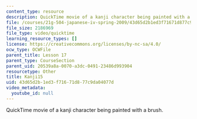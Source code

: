 ```yaml
---
content_type: resource
description: QuickTime movie of a kanji character being painted with a brush.
file: /courses/21g-504-japanese-iv-spring-2009/43d65d2b1ed3f71671d877c9da04077d_Kanji15.mov
file_size: 2186969
file_type: video/quicktime
learning_resource_types: []
license: https://creativecommons.org/licenses/by-nc-sa/4.0/
ocw_type: OCWFile
parent_title: Lesson 17
parent_type: CourseSection
parent_uid: 20539a8a-0070-a3dc-0491-23486d993904
resourcetype: Other
title: Kanji15
uid: 43d65d2b-1ed3-f716-71d8-77c9da04077d
video_metadata:
  youtube_id: null
---
```

QuickTime movie of a kanji character being painted with a brush.